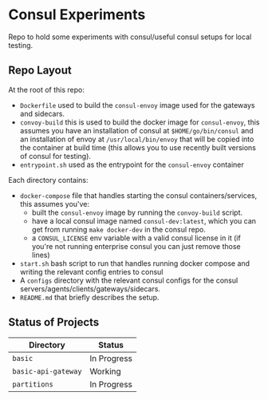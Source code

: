 # Consul Experiments

Repo to hold some experiments with consul/useful consul setups for local testing.

## Repo Layout

At the root of this repo:
* `Dockerfile` used to build the `consul-envoy` image used for the gateways and sidecars.
* `convoy-build` this is used to build the docker image for `consul-envoy`, this assumes you have an installation of
  consul at `$HOME/go/bin/consul` and an installation of envoy at `/usr/local/bin/envoy` that will be copied into the
  container at build time (this allows you to use recently built versions of consul for testing).
* `entrypoint.sh` used as the entrypoint for the `consul-envoy` container

Each directory contains:
* `docker-compose` file that handles starting the consul containers/services, this assumes you've:
     * built the `consul-envoy` image by running the `convoy-build` script.
     * have a local consul image named `consul-dev:latest`, which you can get from running `make docker-dev` in the consul repo.
     * a `CONSUL_LICENSE` env variable with a valid consul license in it (if you're not running enterprise consul you can just remove those lines)
* `start.sh` bash script to run that handles running docker compose and writing the relevant config entries to consul
* A `configs` directory with the relevant consul configs for the consul servers/agents/clients/gateways/sidecars.
* `README.md` that briefly describes the setup.

## Status of Projects

| Directory         | Status      |
|-------------------|-------------|
| `basic`             | In Progress |
| `basic-api-gateway` | Working     |
| `partitions`        | In Progress |
